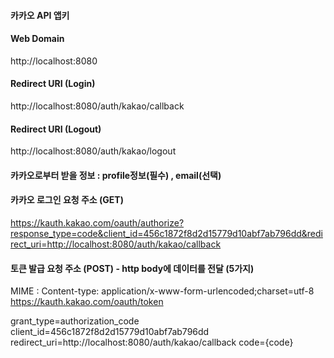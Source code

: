#### 카카오 API 앱키


#### Web Domain
http://localhost:8080

#### Redirect URI (Login)
http://localhost:8080/auth/kakao/callback

#### Redirect URI (Logout)
http://localhost:8080/auth/kakao/logout

#### 카카오로부터 받을 정보 : profile정보(필수) , email(선택)

#### 카카오 로그인 요청 주소 (GET)
https://kauth.kakao.com/oauth/authorize?response_type=code&client_id=456c1872f8d2d15779d10abf7ab796dd&redirect_uri=http://localhost:8080/auth/kakao/callback

#### 토큰 발급 요청 주소 (POST) - http body에 데이터를 전달 (5가지)
MIME : Content-type: application/x-www-form-urlencoded;charset=utf-8
https://kauth.kakao.com/oauth/token

grant_type=authorization_code
client_id=456c1872f8d2d15779d10abf7ab796dd
redirect_uri=http://localhost:8080/auth/kakao/callback
code={code}
